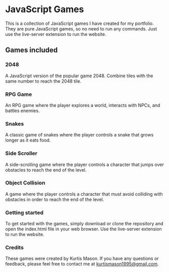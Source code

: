# JavaScript Games
This is a collection of JavaScript games I have created for my portfolio. They are pure JavaScript games, so no need to run any commands. Just use the live-server extension to run the website.

## Games included
### 2048
A JavaScript version of the popular game 2048. Combine tiles with the same number to reach the 2048 tile.

### RPG Game
An RPG game where the player explores a world, interacts with NPCs, and battles enemies.

### Snakes
A classic game of snakes where the player controls a snake that grows longer as it eats food.

### Side Scroller
A side-scrolling game where the player controls a character that jumps over obstacles to reach the end of the level.

### Object Collision
A game where the player controls a character that must avoid colliding with obstacles in order to reach the end of the level.

### Getting started
To get started with the games, simply download or clone the repository and open the index.html file in your web browser. Use the live-server extension to run the website.

### Credits
These games were created by Kurtis Mason. If you have any questions or feedback, please feel free to contact me at kurtismason1995@gmail.com.
